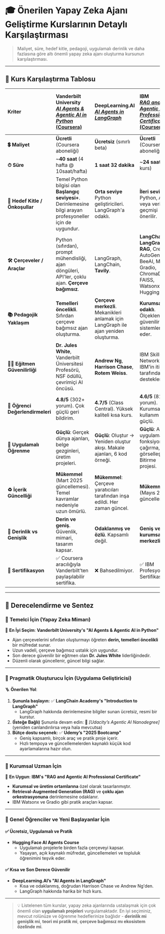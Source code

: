 # 🎓 Önerilen Yapay Zeka Ajanı Geliştirme Kurslarının Detaylı Karşılaştırması

> Maliyet, süre, hedef kitle, pedagoji, uygulamalı derinlik ve daha fazlasına göre altı önemli yapay zeka ajanı oluşturma kursunun karşılaştırması.

---

## 🧾 Kurs Karşılaştırma Tablosu

| **Kriter** | **Vanderbilt University**<br>[*AI Agents & Agentic AI in Python* (Coursera)](https://www.coursera.org/learn/ai-agents-python) | **DeepLearning.AI**<br>[*AI Agents in LangGraph*](https://learn.deeplearning.ai/courses/ai-agents-in-langgraph/lesson/qyrpc/introduction) | **IBM**<br>[*RAG and Agentic AI Professional Certificate* (Coursera)](https://www.coursera.org/professional-certificates/ibm-rag-and-agentic-ai) | **LangChain Academy**<br>[*Introduction to LangGraph*](https://academy.langchain.com/courses/intro-to-langgraph) | **Udemy**<br>[*2025 Bootcamp: Understand and Build Professional AI Agents*](https://www.udemy.com/course/generative-ai-llm-apps-ai-agents-cursor-ai/) | **Hugging Face**<br>[*AI Agents Course*](https://huggingface.co/learn/agents-course/unit0/introduction) |
|:--|:--|:--|:--|:--|:--|:--|
| **💲 Maliyet** | **Ücretli** (Coursera aboneliği) | **Ücretsiz** (sınırlı beta) | **Ücretli** (Coursera aboneliği) | **Ücretsiz** | **Ücretli** (54.99$, dinamik) | **Ücretsiz** |
| **⏱ Süre** | ~**40 saat** (4 hafta @ 10saat/hafta) | **1 saat 32 dakika** | ~**24 saat** (8 kurs) | **6 saat** (54 ders) | **80+ saat** (715+ ders) | ~**12–16 saat** |
| **🎯 Hedef Kitle / Önkoşullar** | Temel Python bilgisi olan **Başlangıç seviyesi+**. Derinlemesine bilgi arayan profesyoneller için de uygundur. | **Orta seviye** Python geliştiricileri. LangGraph'a odaklı. | **İleri seviye**. Python, AI, ML veya veri bilimi geçmişi önerilir. | **LangChain** ekosistemine yatırım yapan geliştiriciler. | Önceden teknik beceri gerektirmediğini iddia eder, ancak daha önce kodlama yapmak faydalıdır. | **Başlangıç–Uzman**. Temel Python ve LLM bilgisi gereklidir. |
| **🛠 Çerçeveler / Araçlar** | Python (sıfırdan), prompt mühendisliği, ajan döngüleri, API'ler, çoklu ajan. **Çerçeve bağımsız**. | LangGraph, LangChain, **Tavily**. | **LangChain**, **LangGraph**, **RAG**, CrewAI, AutoGen, BeeAI, MCP, Gradio, ChromaDB, FAISS, Watsonx, Hugging Face. | LangGraph, LangChain, LangSmith. | LangChain, CrewAI, LangGraph, LlamaIndex, AutoGen (ima edilir), Next.js, FastAPI, Cursor. | **smolagents**, LangGraph, LlamaIndex, LLM ince ayarı bonusu. |
| **📚 Pedagojik Yaklaşım** | **Temelleri öncelikli**. Sıfırdan çerçeve bağımsız ajan oluşturma. | **Çerçeve merkezli**. Mekanikleri anlamak için LangGraph ile ajan yeniden oluşturma. | **Kurumsal odaklı**. Ölçeklenebilir, güvenilir ajan sistemleri inşa eder. | **Resmi** kanonik LangGraph eğitimi. | **Kapsamlı bir bootcamp**. Projeler + teori. | **Uygulama öncelikli**. Teori ve uygulamalı inşaat karışımı. |
| **👨‍🏫 Eğitmen Güvenilirliği** | **Dr. Jules White**, Vanderbilt Üniversitesi Profesörü, NSF ödüllü, çevrimiçi AI öncüsü. | **Andrew Ng**, **Harrison Chase**, **Rotem Weiss**. | IBM Skills Network ekibi. IBM'in itibarı tarafından desteklenir. | **LangChain Ekibi**. Resmi kaynak. | **Julio Colomer**, Silikon Vadisi'nde 10+ yıl. | Hugging Face ekibi. **Joffrey Thomas**, **Thomas Simonini** liderliğinde. |
| **🌟 Öğrenci Değerlendirmeleri** | **4.8/5** (302+ yorum). Çok güçlü geri bildirim. | **4.7/5** (Class Central). Yüksek kaliteli kısa kurs. | **4.6/5** (81 yorum). Kurumsal kullanım için güçlü. | Karışık–Pozitif. Bazıları derinlik için belgeleri tercih ediyor. | **4.4/5** (3000+ yorum). Hız ve güncellemeler nedeniyle karışık. | X (Twitter)'da pozitif duygu; resmi puan yok. |
| **🧪 Uygulamalı Öğrenme** | **Güçlü**: Gerçek dünya ajanları, belge gezginleri, üretim projeleri. | **Güçlü**: Oluştur → Yeniden oluştur akışı. Makale ajanları, 6 kod örneği. | **Güçlü**: Akıllı uygulamalar, fonksiyon çağırma, görselleştirme. Bitirme projesi. | **Güçlü**: Çoklu ajan belleği, dağıtım, döngüde insan. | **Çok Yüksek**: 50+ repo, tam yığın geliştirme, 8+ proje. | **Yüksek**: Projeler, zorluklar, hızlı deneyler için HF Spaces. |
| **♻️ İçerik Güncelliği** | **Mükemmel** (Mart 2025 güncellemesi). Temel kavramlar nedeniyle uzun ömürlü. | **Mükemmel**: Çerçeve yaratıcıları tarafından inşa edildi. Her zaman güncel. | **Mükemmel** (Mayıs 2025 güncellemesi). | **Mükemmel**: LangGraph yaratıcıları tarafından sürdürülüyor. | **Karışık**: Kütüphaneler için sık güncellemeler gerekiyor. | **İyi**: Açık kaynaklı, topluluk tarafından gelişen kurs. |
| **🧠 Derinlik vs Genişlik** | **Derin ve geniş**. Güvenlik, mimari, tasarım kapsar. | **Odaklanmış ve özlü**. Kapsamlı değil. | **Geniş ve kurumsal merkezli**. | LangGraph üzerinde **dar ama derin**. | **Son derece geniş**, teoride daha az derinlik. | **Geniş ve pratik**, prompt teorisi konusunda hafif. |
| **📜 Sertifikasyon** | ✅ Coursera aracılığıyla Vanderbilt'ten paylaşılabilir sertifika. | ❌ Bahsedilmiyor. | ✅ IBM Profesyonel Sertifikası. | ❌ Bahsedilmiyor. | ✅ Udemy sertifikası. | ✅ Temeller/tam kurs için ücretsiz sertifika.

---

## 🧭 Derecelendirme ve Sentez

### 🧱 **Temelci İçin (Yapay Zeka Mimarı)**
🎯 **En İyi Seçim**: **Vanderbilt University's "AI Agents & Agentic AI in Python"**
- Ajan çerçevelerini sıfırdan oluşturmayı öğreten **derin, temelleri öncelikli** bir müfredat sunar.
- Uzun vadeli, çerçeve bağımsız ustalık için uygundur.
- Son derece güvenilir bir eğitmen olan **Dr. Jules White** liderliğindedir.
- Düzenli olarak güncellenir, güncel bilgi sağlar.

---

### 🧰 **Pragmatik Oluşturucu İçin (Uygulama Geliştiricisi)**
🪜 **Önerilen Yol**:
1. **Şununla başlayın:**
    ✅ **LangChain Academy's "Introduction to LangGraph"**
    - LangGraph hakkında derinlemesine bilgiler sunan ücretsiz, resmi bir kurstur.
2. **(İsteğe Bağlı)** Şununla devam edin:
    📌 *[Udacity’s Agentic AI Nanodegree]* (yeniden canlandırılırsa veya hala mevcutsa)
3. **Bütçe dostu seçenek:**
    ✅ **Udemy’s "2025 Bootcamp"**
    - Geniş kapsamlı, birçok araç ve pratik proje içerir.
    - Hızlı tempoya ve güncellemelerden kaynaklı küçük kod ayarlamalarına hazır olun.

---

### 🏢 **Kurumsal Uzman İçin**
💼 **En Uygun**: **IBM's "RAG and Agentic AI Professional Certificate"**
- **Kurumsal ve üretim ortamlarına** özel olarak tasarlanmıştır.
- **Retrieval-Augmented Generation (RAG)** ve **çoklu ajan orkestrasyonuna** derinlemesine odaklanır.
- IBM Watsonx ve Gradio gibi pratik araçları kapsar.

---

### 🌱 **Genel Öğrenciler ve Yeni Başlayanlar İçin**

#### ✅ **Ücretsiz, Uygulamalı ve Pratik**
- **Hugging Face AI Agents Course**
    - Uygulamalı projelerle birden fazla çerçeveyi kapsar.
    - Yaşayan, açık kaynaklı müfredat, güncellemeleri ve topluluk öğrenimini teşvik eder.

#### ✅ **Kısa ve Son Derece Güvenilir**
- **DeepLearning.AI’s "AI Agents in LangGraph"**
    - Kısa ve odaklanmış, doğrudan Harrison Chase ve Andrew Ng'den.
    - LangGraph hakkında harika bir hızlı kurs.

---

> 💡 Listelenen tüm kurslar, yapay zeka ajanlarında ustalaşmak için çok önemli olan **uygulamalı projeleri** vurgulamaktadır. En iyi seçiminiz, mevcut rolünüze ve öğrenme hedeflerinize bağlıdır - **derinlik mi genişlik mi**, **teori mi pratik mi**, **çerçeve bağımsız mı ekosistem özelinde mi**.
